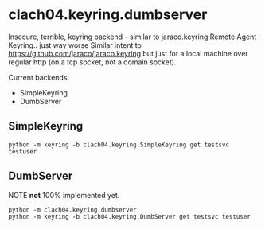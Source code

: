 # clach04.keyring.dumbserver

Insecure, terrible, keyring backend - similar to jaraco.keyring Remote Agent Keyring.. just way worse
Similar intent to https://github.com/jaraco/jaraco.keyring but just for a local machine over regular http (on a tcp socket, not a domain socket).

Current backends:

  * SimpleKeyring
  * DumbServer


## SimpleKeyring

    python -m keyring -b clach04.keyring.SimpleKeyring get testsvc testuser

## DumbServer

NOTE **not** 100% implemented yet.

    python -m clach04.keyring.dumbserver
    python -m keyring -b clach04.keyring.DumbServer get testsvc testuser
